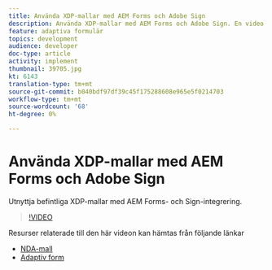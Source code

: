 ```yaml
---
title: Använda XDP-mallar med AEM Forms och Adobe Sign
description: Använda XDP-mallar med AEM Forms och Adobe Sign. En video som detaljerat utnyttjar befintliga XDP-mallar med AEM Forms- och Sign-integrering.
feature: adaptiva formulär
topics: development
audience: developer
doc-type: article
activity: implement
thumbnail: 39705.jpg
kt: 6143
translation-type: tm+mt
source-git-commit: b040bdf97df39c45f175288608e965e5f0214703
workflow-type: tm+mt
source-wordcount: '68'
ht-degree: 0%

---
```


# Använda XDP-mallar med AEM Forms och Adobe Sign

Utnyttja befintliga XDP-mallar med AEM Forms- och Sign-integrering.

>[!VIDEO](https://video.tv.adobe.com/v/39705/?quality=9&learn=on)

Resurser relaterade till den här videon kan hämtas från följande länkar

* [NDA-mall](assets/nda-agreement-xdp-template.zip)
* [Adaptiv form](assets/nda-agreement-af-with-xdp-template.zip)
